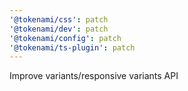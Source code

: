 ```yaml
---
'@tokenami/css': patch
'@tokenami/dev': patch
'@tokenami/config': patch
'@tokenami/ts-plugin': patch
---
```


Improve variants/responsive variants API
